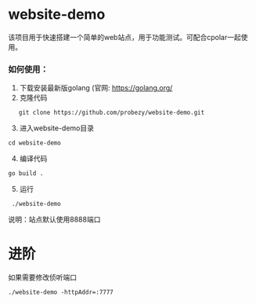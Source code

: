 # website-demo

该项目用于快速搭建一个简单的web站点，用于功能测试。可配合cpolar一起使用。

### 如何使用：

1. 下载安装最新版golang (官网: https://golang.org/
2. 克隆代码
```shell
   git clone https://github.com/probezy/website-demo.git
```
3. 进入website-demo目录
```shell
cd website-demo
```
4. 编译代码
```shell
go build .
```
5. 运行
```shell
 ./website-demo
 ```
说明：站点默认使用8888端口



# 进阶
如果需要修改侦听端口
```shell
./website-demo -httpAddr=:7777
```
   


